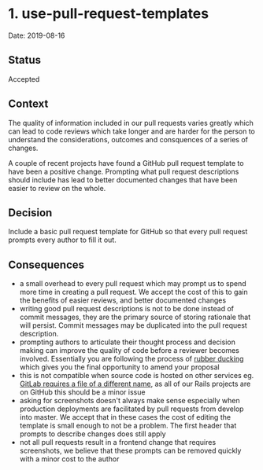 # 1. use-pull-request-templates

Date: 2019-08-16

## Status

Accepted

## Context

The quality of information included in our pull requests varies greatly which can lead to code reviews which take longer and are harder for the person to understand the considerations, outcomes and consquences of a series of changes.

A couple of recent projects have found a GitHub pull request template to have been a positive change. Prompting what pull request descriptions should include has lead to better documented changes that have been easier to review on the whole. 

## Decision

Include a basic pull request template for GitHub so that every pull request prompts every author to fill it out.

## Consequences

- a small overhead to every pull request which may prompt us to spend more time in creating a pull request. We accept the cost of this to gain the benefits of easier reviews, and better documented changes
- writing good pull request descriptions is not to be done instead of commit messages, they are the primary source of storing rationale that will persist. Commit messages may be duplicated into the pull request description.
- prompting authors to articulate their thought process and decision making can improve the quality of code before a reviewer becomes involved. Essentially you are following the process of [rubber ducking](https://en.wikipedia.org/wiki/Rubber_duck_debugging) which gives you the final opportunity to amend your proposal
- this is not compatible when source code is hosted on other services eg. [GitLab requires a file of a different name](https://docs.gitlab.com/ee/user/project/description_templates.html#creating-merge-request-templates), as all of our Rails projects are on GitHub this should be a minor issue
- asking for screenshots doesn't always make sense especially when production deployments are facilitated by pull requests from develop into master. We accept that in these cases the cost of editing the template is small enough to not be a problem. The first header that prompts to describe changes does still apply
- not all pull requests result in a frontend change that requires screenshots, we believe that these prompts can be removed quickly with a minor cost to the author
